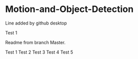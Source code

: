 # Motion-and-Object-Detection

Line added by github desktop

Test 1

Readme from branch Master.

Test 1
Test 2
Test 3
Test 4
Test 5

